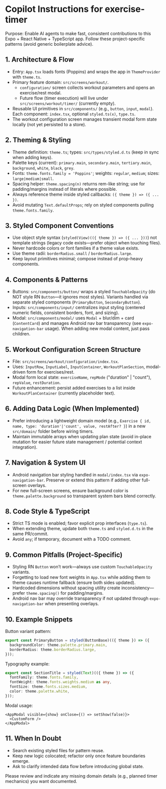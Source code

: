 # Copilot Instructions for exercise-timer

Purpose: Enable AI agents to make fast, consistent contributions to this Expo + React Native + TypeScript app. Follow these project-specific patterns (avoid generic boilerplate advice).

## 1. Architecture & Flow

- Entry: `App.tsx` loads fonts (Poppins) and wraps the app in `ThemeProvider` with `theme.ts`.
- Primary feature domain: `src/screens/workout/`.
  - `configuration/` screen collects workout parameters and opens an exercise/rest modal.
  - Future flow (timer execution) will live under `src/screens/workout/timer/` (currently empty).
- Reusable UI primitives in `src/components/` (e.g., `button`, `input`, `modal`). Each component: `index.tsx`, optional `styled.ts(x)`, `type.ts`.
- The workout configuration screen manages transient modal form state locally (not yet persisted to a store).

## 2. Theming & Styling

- Theme definition: `theme.ts`; types: `src/types/styled.d.ts` (keep in sync when adding keys).
- Palette keys (current): `primary.main`, `secondary.main`, `tertiary.main`, `background`, `white`, `black`, `grey`.
- Fonts: `theme.fonts.family = 'Poppins'`; weights: `regular`, `medium`; sizes: `large|medium|small`.
- Spacing helper: `theme.spacing(n)` returns rem-like string; use for padding/margins instead of literals where possible.
- Always reference theme inside styled callbacks: `({ theme }) => ({ ... })`.
- Avoid mutating `Text.defaultProps`; rely on styled components pulling `theme.fonts.family`.

## 3. Styled Component Conventions

- Use object style syntax (`styled(View)(({ theme }) => ({ ... }))`) not template strings (legacy code exists—prefer object when touching files).
- Never hardcode colors or font families if a theme value exists.
- Use theme radii: `borderRadius.small` / `borderRadius.large`.
- Keep layout primitives minimal; compose instead of prop-heavy components.

## 4. Components & Patterns

- Buttons: `src/components/button/` wraps a styled `TouchableOpacity` (do NOT style RN `Button`—it ignores most styles). Variants handled via separate styled components (`PrimaryButton`, `SecondaryButton`).
- Inputs: `src/components/input/` centralizes input styling (centered numeric fields, consistent borders, font, and sizing).
- Modal: `src/components/modal/` uses `Modal` + blur/dim + card (`ContentCard`) and manages Android nav bar transparency (see `expo-navigation-bar` usage). When adding new modal content, just pass children.

## 5. Workout Configuration Screen Structure

- File: `src/screens/workout/configuration/index.tsx`.
- Uses: `InputRow`, `InputLabel`, `InputContainer`, `WorkoutPlanSection`, modal-driven form for exercises/rest.
- Modal form local state: `exerciseName`, `repMode` ("duration" | "count"), `repValue`, `restDuration`.
- Future enhancement: persist added exercises to a list inside `WorkoutPlanContainer` (currently placeholder text).

## 6. Adding Data Logic (When Implemented)

- Prefer introducing a lightweight domain model (e.g., `Exercise { id, name, type: 'duration'|'count', value, restAfter? }`) in a new `src/domain/` folder before wiring timers.
- Maintain immutable arrays when updating plan state (avoid in-place mutation for easier future state management / potential context integration).

## 7. Navigation & System UI

- Android navigation bar styling handled in `modal/index.tsx` via `expo-navigation-bar`. Preserve or extend this pattern if adding other full-screen overlays.
- For new full-screen screens, ensure background color is `theme.palette.background` so transparent system bars blend correctly.

## 8. Code Style & TypeScript

- Strict TS mode is enabled; favor explicit prop interfaces (`type.ts`).
- When extending theme, update both `theme.ts` and `styled.d.ts` in the same PR/commit.
- Avoid `any`; if temporary, document with a TODO comment.

## 9. Common Pitfalls (Project-Specific)

- Styling RN `Button` won’t work—always use custom `TouchableOpacity` variants.
- Forgetting to load new font weights in `App.tsx` while adding them to theme causes runtime fallback (ensure both sides updated).
- Hardcoded dimensions without spacing utility create inconsistency—prefer `theme.spacing()` for padding/margins.
- Android nav bar may override transparency if not updated through `expo-navigation-bar` when presenting overlays.

## 10. Example Snippets

Button variant pattern:

```ts
export const PrimaryButton = styled(ButtonBase)(({ theme }) => ({
  backgroundColor: theme.palette.primary.main,
  borderRadius: theme.borderRadius.large,
}));
```

Typography example:

```ts
export const SectionTitle = styled(Text)(({ theme }) => ({
  fontFamily: theme.fonts.family,
  fontWeight: theme.fonts.weights.medium as any,
  fontSize: theme.fonts.sizes.medium,
  color: theme.palette.white,
}));
```

Modal usage:

```tsx
<AppModal visible={show} onClose={() => setShow(false)}>
  <CustomForm />
</AppModal>
```

## 11. When In Doubt

- Search existing styled files for pattern reuse.
- Keep new logic colocated; refactor only once feature boundaries emerge.
- Ask to clarify intended data flow before introducing global state.

Please review and indicate any missing domain details (e.g., planned timer mechanics) you want documented.
